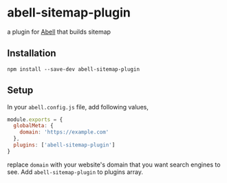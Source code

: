 # abell-sitemap-plugin
a plugin for [Abell](https://abelljs.org) that builds sitemap

## Installation
```
npm install --save-dev abell-sitemap-plugin
```

## Setup

In your `abell.config.js` file, add following values,
```js
module.exports = {
  globalMeta: {
    domain: 'https://example.com'
  },
  plugins: ['abell-sitemap-plugin']
}
```

replace `domain` with your website's domain that you want search engines to see. Add `abell-sitemap-plugin` to plugins array.
